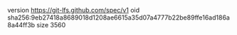 version https://git-lfs.github.com/spec/v1
oid sha256:9eb27418a8689018d1208ae6615a35d07a4777b22be89ffe16ad186a8a44ff3b
size 3560
